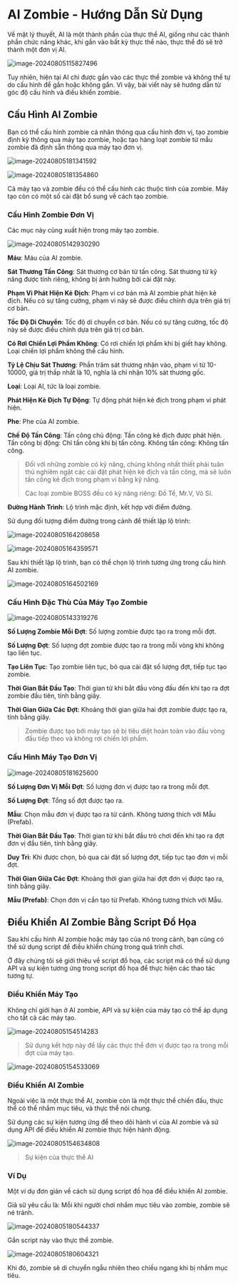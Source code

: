 # AI Zombie - Hướng Dẫn Sử Dụng

Về mặt lý thuyết, AI là một thành phần của thực thể AI, giống như các thành phần chức năng khác, khi gắn vào bất kỳ thực thể nào, thực thể đó sẽ trở thành một đơn vị AI.

![image-20240805115827496](./img/image-20240805115827496.png)

Tuy nhiên, hiện tại AI chỉ được gắn vào các thực thể zombie và không thể tự do cấu hình để gắn hoặc không gắn. Vì vậy, bài viết này sẽ hướng dẫn từ góc độ cấu hình và điều khiển zombie.

## Cấu Hình AI Zombie

Bạn có thể cấu hình zombie cá nhân thông qua cấu hình đơn vị, tạo zombie định kỳ thông qua máy tạo zombie, hoặc tạo hàng loạt zombie từ mẫu zombie đã định sẵn thông qua máy tạo đơn vị.

![image-20240805181341592](./img/image-20240805181341592.png)

![image-20240805181354860](./img/image-20240805181354860.png)

Cả máy tạo và zombie đều có thể cấu hình các thuộc tính của zombie. Máy tạo còn có một số cài đặt bổ sung về cách tạo zombie.

### **Cấu Hình Zombie Đơn Vị**

Các mục này cũng xuất hiện trong máy tạo zombie.

![image-20240805142930290](./img/image-20240805142930290.png)

**Máu**: Máu của AI zombie.

**Sát Thương Tấn Công**: Sát thương cơ bản từ tấn công. Sát thương từ kỹ năng được tính riêng, không bị ảnh hưởng bởi cài đặt này.

**Phạm Vi Phát Hiện Kẻ Địch**: Phạm vi cơ bản mà AI zombie phát hiện kẻ địch. Nếu có sự tăng cường, phạm vi này sẽ được điều chỉnh dựa trên giá trị cơ bản.

**Tốc Độ Di Chuyển**: Tốc độ di chuyển cơ bản. Nếu có sự tăng cường, tốc độ này sẽ được điều chỉnh dựa trên giá trị cơ bản.

**Có Rơi Chiến Lợi Phẩm Không**: Có rơi chiến lợi phẩm khi bị giết hay không. Loại chiến lợi phẩm không thể cấu hình.

**Tỷ Lệ Chịu Sát Thương**: Phần trăm sát thương nhận vào, phạm vi từ 10-10000, giá trị thấp nhất là 10, nghĩa là chỉ nhận 10% sát thương gốc.

**Loại**: Loại AI, tức là loại zombie.

**Phát Hiện Kẻ Địch Tự Động**: Tự động phát hiện kẻ địch trong phạm vi phát hiện.

**Phe**: Phe của AI zombie.

**Chế Độ Tấn Công**: Tấn công chủ động: Tấn công kẻ địch được phát hiện. Tấn công bị động: Chỉ tấn công khi bị tấn công. Không tấn công: Không tấn công.

> Đối với những zombie có kỹ năng, chúng không nhất thiết phải tuân thủ nghiêm ngặt các cài đặt phát hiện kẻ địch và tấn công, mà sẽ luôn tấn công kẻ địch trong phạm vi bằng kỹ năng.
>
> Các loại zombie BOSS đều có kỹ năng riêng: Đồ Tể, Mr.V, Võ Sĩ.

**Đường Hành Trình**: Lộ trình mặc định, kết hợp với điểm đường.

Sử dụng đối tượng điểm đường trong cảnh để thiết lập lộ trình:

![image-20240805164208658](./img/image-20240805164208658.png)

![image-20240805164359571](./img/image-20240805164359571.png)

Sau khi thiết lập lộ trình, bạn có thể chọn lộ trình tương ứng trong cấu hình AI zombie.

![image-20240805164502169](./img/image-20240805164502169.png)

### **Cấu Hình Đặc Thù Của Máy Tạo Zombie**

![image-20240805143319276](./img/image-20240805143319276.png)

**Số Lượng Zombie Mỗi Đợt**: Số lượng zombie được tạo ra trong mỗi đợt.

**Số Lượng Đợt**: Số lượng đợt zombie được tạo ra trong mỗi vòng khi không tạo liên tục.

**Tạo Liên Tục**: Tạo zombie liên tục, bỏ qua cài đặt số lượng đợt, tiếp tục tạo zombie.

**Thời Gian Bắt Đầu Tạo**: Thời gian từ khi bắt đầu vòng đấu đến khi tạo ra đợt zombie đầu tiên, tính bằng giây.

**Thời Gian Giữa Các Đợt**: Khoảng thời gian giữa hai đợt zombie được tạo ra, tính bằng giây.

> Zombie được tạo bởi máy tạo sẽ bị tiêu diệt hoàn toàn vào đầu vòng đấu tiếp theo và không rơi chiến lợi phẩm.

### Cấu Hình Máy Tạo Đơn Vị

![image-20240805181625600](./img/image-20240805181625600.png)

**Số Lượng Đơn Vị Mỗi Đợt**: Số lượng đơn vị được tạo ra trong mỗi đợt.

**Số Lượng Đợt**: Tổng số đợt được tạo ra.

**Mẫu**: Chọn mẫu đơn vị được tạo ra từ cảnh. Không tương thích với Mẫu (Prefab).

**Thời Gian Bắt Đầu Tạo**: Thời gian từ khi bắt đầu trò chơi đến khi tạo ra đợt đơn vị đầu tiên, tính bằng giây.

**Duy Trì**: Khi được chọn, bỏ qua cài đặt số lượng đợt, tiếp tục tạo đơn vị mỗi đợt.

**Thời Gian Giữa Các Đợt**: Khoảng thời gian giữa hai đợt đơn vị được tạo ra, tính bằng giây.

**Mẫu (Prefab)**: Chọn đơn vị cần tạo từ Prefab. Không tương thích với Mẫu.

## Điều Khiển AI Zombie Bằng Script Đồ Họa

Sau khi cấu hình AI zombie hoặc máy tạo của nó trong cảnh, bạn cũng có thể sử dụng script để điều khiển chúng trong quá trình chơi.

Ở đây chúng tôi sẽ giới thiệu về script đồ họa, các script mã có thể sử dụng API và sự kiện tương ứng trong script đồ họa để thực hiện các thao tác tương tự.

### Điều Khiển Máy Tạo

Không chỉ giới hạn ở AI zombie, API và sự kiện của máy tạo có thể áp dụng cho tất cả các máy tạo.

![image-20240805154514283](./img/image-20240805154514283.png)

> Sử dụng kết hợp này để lấy các thực thể đơn vị được tạo ra trong mỗi đợt của máy tạo.

![image-20240805154533069](./img/image-20240805154533069.png)

### Điều Khiển AI Zombie

Ngoài việc là một thực thể AI, zombie còn là một thực thể chiến đấu, thực thể có thể nhắm mục tiêu, và thực thể nói chung.

Sử dụng các sự kiện tương ứng để theo dõi hành vi của AI zombie và sử dụng API để điều khiển AI zombie thực hiện hành động.

![image-20240805154634808](./img/image-20240805154634808.png)

> Sự kiện của thực thể AI

### Ví Dụ

Một ví dụ đơn giản về cách sử dụng script đồ họa để điều khiển AI zombie.

Giả sử yêu cầu là: Mỗi khi người chơi nhắm mục tiêu vào zombie, zombie sẽ né tránh.

![image-20240805180544337](./img/image-20240805180544337.png)

Gắn script này vào thực thể zombie.

![image-20240805180604321](./img/image-20240805180604321.png)

Khi đó, zombie sẽ di chuyển ngẫu nhiên theo chiều ngang khi bị nhắm mục tiêu.